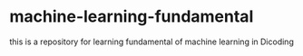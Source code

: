 # machine-learning-fundamental
this is a repository for learning fundamental of machine learning in Dicoding
